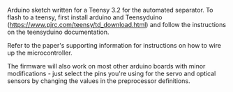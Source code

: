 Arduino sketch written for a Teensy 3.2 for the automated separator. To flash to a teensy, first install arduino and Teensyduino (https://www.pjrc.com/teensy/td_download.html) and follow the instructions on the teensyduino documentation.

Refer to the paper's supporting information for instructions on how to wire up the microcontroller.

The firmware will also work on most other arduino boards with minor modifications - just select the pins you're using for the servo and optical sensors by changing the values in the preprocessor definitions. 
